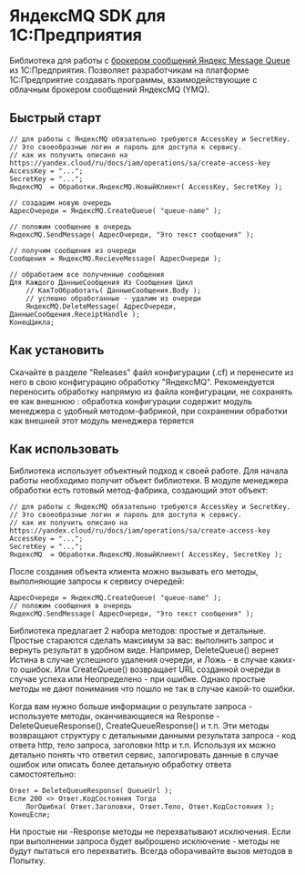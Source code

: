 # ЯндексMQ SDK для 1С:Предприятия

Библиотека для работы с [брокером сообщений Яндекс Message Queue](https://yandex.cloud/ru/services/message-queue) из 1С:Предприятия. 
Позволяет разработчикам на платформе 1С:Предприятие создавать программы, взаимодействующие с облачным брокером сообщений ЯндексMQ (YMQ).

## Быстрый старт

```bsl
// для работы с ЯндексMQ обязательно требуются AccessKey и SecretKey.
// Это своеобразные логин и пароль для доступа к сервису.
// как их получить описано на https://yandex.cloud/ru/docs/iam/operations/sa/create-access-key
AccessKey = "...";
SecretKey = "...";
ЯндексMQ  = Обработки.ЯндексMQ.НовыйКлиент( AccessKey, SecretKey );

// создадим новую очередь
АдресОчереди = ЯндексMQ.CreateQueue( "queue-name" );

// положим сообщение в очередь
ЯндексMQ.SendMessage( АдресОчереди, "Это текст сообщения" );

// получим сообщения из очереди
Сообщения = ЯндексMQ.RecieveMessage( АдресОчереди );

// обработаем все полученные сообщения
Для Каждого ДанныеСообщения Из Сообщения Цикл
    // КакТоОбработать( ДанныеСообщения.Body );
    // успешно обработанные - удалим из очереди
    ЯндексMQ.DeleteMessage( АдресОчереди, ДанныеСообщения.ReceiptHandle );
КонецЦикла;
```
## Как установить

Скачайте в разделе "Releases" файл конфигурации (.cf) и перенесите из него в свою конфигурацию обработку "ЯндексMQ".
Рекомендуется переносить обработку напрямую из файла конфигурации, не сохранять ее как внешнюю : обработка конфигурации содержит модуль менеджера с удобный методом-фабрикой, при сохранении обработки как внешней этот модуль менеджера теряется

## Как использовать

Библиотека использует объектный подход к своей работе. Для начала работы необходимо получит объект библиотеки. В модуле менеджера обработки есть готовый метод-фабрика, создающий этот объект:

```bsl
// для работы с ЯндексMQ обязательно требуются AccessKey и SecretKey.
// Это своеобразные логин и пароль для доступа к сервису.
// как их получить описано на https://yandex.cloud/ru/docs/iam/operations/sa/create-access-key
AccessKey = "...";
SecretKey = "...";
ЯндексMQ  = Обработки.ЯндексMQ.НовыйКлиент( AccessKey, SecretKey );
```

После создания объекта клиента можно вызывать его методы, выполняющие запросы к сервису очередей:

```bsl
АдресОчереди = ЯндексMQ.CreateQueue( "queue-name" );
// положим сообщения в очередь
ЯндексMQ.SendMessage( АдресОчереди, "Это текст сообщения" );
```

Библиотека предлагает 2 набора методов: простые и детальные. Простые стараются сделать максимум за вас: выполнить запрос и вернуть результат в удобном виде. Например, DeleteQueue() вернет Истина в случае успешного удаления очереди, и Ложь - в случае каких-то ошибок. Или CreateQueue() возвращает URL созданной очереди в случае успеха или Неопределено - при ошибке. Однако простые методы не дают понимания что пошло не так в случае какой-то ошибки.

Когда вам нужно больше информации о результате запроса - используете методы, оканчивающиеся на Response - DeleteQueueResponse(), CreateQueueResponse() и т.п. Эти методы возвращают структуру с детальными данными результата запроса - код ответа http, тело запроса, заголовки http и т.п. Используя их можно детально понять что ответил сервис, залогировать данные в случае ошибок или описать более детальную обработку ответа самостоятельно:

```bsl
Ответ = DeleteQueueResponse( QueueUrl );
Если 200 <> Ответ.КодСостояния Тогда
    ЛогОшибка( Ответ.Заголовки, Ответ.Тело, Ответ.КодСостояния );
КонецЕсли;
```

Ни простые ни -Response методы не перехватывают исключения. Если при выполнении запроса будет выброшено исключение - методы не будут пытаться его перехватить. Всегда оборачивайте вызов методов в Попытку.
